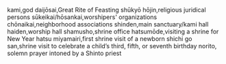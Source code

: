 kami,god
daijōsai,Great Rite of Feasting
shūkyō hōjin,religious juridical persons
sūkeikai/hōsankai,worshipers' organizations
chōnaikai,neighborhood associations
shinden,main sanctuary/kami hall
haiden,worship hall
shamusho,shrine office
hatsumōde,visiting a shrine for New Year
hatsu miyamairi,first shrine visit of a newborn
shichi go san,shrine visit to celebrate a child’s third, fifth, or seventh birthday
norito, solemn prayer intoned by a Shinto priest
